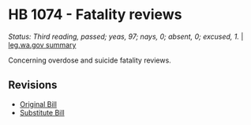 # HB 1074 - Fatality reviews
*Status: Third reading, passed; yeas, 97; nays, 0; absent, 0; excused, 1.* | [leg.wa.gov summary](https://app.leg.wa.gov/billsummary?BillNumber=1074&Year=2021)

Concerning overdose and suicide fatality reviews.

## Revisions
* [Original Bill](1/)
* [Substitute Bill](S/)